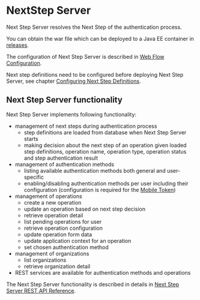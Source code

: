 # NextStep Server

Next Step Server resolves the Next Step of the authentication process.

You can obtain the war file which can be deployed to a Java EE container in [releases](https://github.com/wultra/powerauth-webflow/releases).

The configuration of Next Step Server is described in [Web Flow Configuration](./Web-Flow-Configuration.md).

Next step definitions need to be configured before deploying Next Step Server, see chapter [Configuring Next Step Definitions](./Configuring-Next-Step-Definitions.md).

## Next Step Server functionality

Next Step Server implements following functionality:
- management of next steps during authentication process
  - step definitions are loaded from database when Next Step Server starts
  - making decision about the next step of an operation given loaded step definitions, operation name, operation type, operation status and step authentication result
- management of authentication methods
  - listing available authentication methods both general and user-specific
  - enabling/disabling authentication methods per user including their configuration (configuration is required for the [Mobile Token](./Mobile-Token-Configuration.md))
- management of operations
  - create a new operation
  - update an operation based on next step decision
  - retrieve operation detail
  - list pending operations for user
  - retrieve operation configuration
  - update operation form data
  - update application context for an operation
  - set chosen authentication method
- management of organizations
  - list organizations
  - retrieve organization detail
- REST services are available for authentication methods and operations

The Next Step Server functionality is described in details in [Next Step Server REST API Reference](./Next-Step-Server-REST-API-Reference.md).
